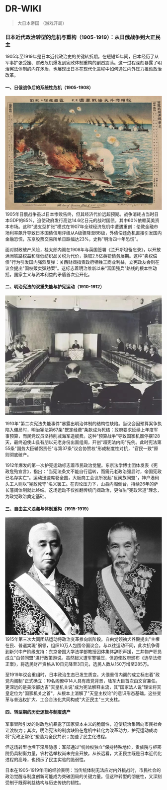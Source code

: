 # DR-WIKI
 >大日本帝国 （游戏开局）
 ### 日本近代政治转型的危机与重构（1905-1919）：从日俄战争到大正民主

1905年至1919年是日本近代政治史的关键转折期。在短短15年间，日本经历了从军事扩张受挫、财政危机爆发到宪政体制重构的剧烈震荡。这一过程深刻暴露了明治宪法体制的内在矛盾，也展现出日本在现代化进程中如何通过内外压力推动政治改革。

#### 一、日俄战争后的系统性危机（1905-1908）
![alt text](image.png)
1905年日俄战争虽以日本惨败告终，但其经济代价远超预期。战争消耗占当时日本GDP的85%，迫使政府发行高达14.6亿日元的战时国债，其中60%依赖英美资本市场。这种"透支型扩张"模式在1907年全球经济危机中遭遇重创：伦敦金融市场利率飙升导致日本国债信用评级从A级骤降至BB级，外债偿还危机直接引发国内金融恐慌，东京股票交易所单日跌幅达23%，史称"明治四十年恐慌"。



面对财政破产风险，桂太郎内阁在1908年与英国签署《兰开斯坦备忘录》，以开放满洲铁路权益和降低纺织品关税为代价，换取2.5亿英镑债务展期。这种"卖权偿债"行为引发国内强烈反弹：关西财阀指责政府牺牲工商业利益，立宪政友会则在议会提出"国权贩卖弹劾案"。这标志着明治维新以来"富国强兵"路线的根本性动摇，国家主义与资本利益的矛盾首次公开化。

#### 二、明治宪法的双重失能与护宪运动（1910-1912）
![alt text](image-1.png)

1910年"第二次宪法失能事件"暴露出明治体制的结构性缺陷。当议会因预算案争执陷入僵局时，明治宪法第67条"既定经费"条款成为死结：政府要求延续上年度军事预算，而民党议员坚持削减海军造舰费。这种"预算战争"导致国家机器停摆128天，最终迫使山县有朋以元老身份出面组阁，开创"超宪法内阁"先例。此时宪法第55条"国务大臣辅弼责任"与第37条"议会协赞权"形成制度性对抗，"官民一致"原则彻底破产。

1912年爆发的第一次护宪运动标志着市民政治觉醒。东京法学博士团体发表《宪政危殆宣言》，指出："当宪法条文不能自行运转，而需元老政治强启时，帝国宪政已名存实亡"。运动迅速席卷全国，大阪商工会议所发起"反阀族同盟"，神户港码头工人则以"宪政死守"名义罢工。在舆论压力下，山县内阁倒台，持续26年的萨长藩阀体制就此终结。这场运动不仅推翻传统门阀政治，更催生"宪政常道"理念，为政党政治奠定基础。

#### 三、自由主义浪潮与体制重构（1915-1919）
![alt text](image-2.png)
1915年第三次大同团结运动将政治变革推向新阶段。自由党领袖犬养毅提出"主権在民、普選実現"纲领，组织10万人包围帝国议会。与以往运动不同，此次抗争得到新兴中产阶级支持：东京帝国大学法学部教授团体集体辞职声援，三井物产职员成立"白领同盟"进行政策游说。虽然起义遭军警镇压，但迫使政府颁布《选举法修正案》，将选民财产资格从10日元降至3日元，选民人数从150万增至285万。

至1919年议会重组时，日本政治生态已发生质变。大偎重信内阁的成立标志着"政党内阁制"正式确立：19名阁僚中14人具有政党背景，陆军大臣首次由文官兼任。更深远的是美浓部达吉"天皇机关说"成为宪法解释主流，其"国家法人说"理论将天皇定位为"国家机关之首"，从根本上消解了"天皇主权论"的意识形态基础。这些变革与普选权扩大、工会合法化共同构成"大正民主"三大支柱。

#### 四、转型期的历史逻辑与制度遗产
军事冒险引发的财政危机暴露了国家资本主义的脆弱性，迫使统治集团向市民社会让渡权力；其次，明治宪法的制度缺陷在危机中转化为改革动力，护宪运动成功将"宪政正常化"塑造为全民共识；加速了民主化进程。

但这场转型也埋下深层隐患：军部通过"统帅权独立"保持特殊地位，贵族院与枢密院仍具制衡力量，农村选举权尚未完全开放。从长远看，大正民主既是日本近代化进程的高峰，也预示了民主实验的脆弱性。

日本在1905-1919年间的经验表明：当传统体制无法应对内外挑战时，市民社会的政治觉醒与制度创新可能成为突破困局的关键力量。但这种转型的彻底性，又深刻受制于既得利益结构与历史传统的韧性。